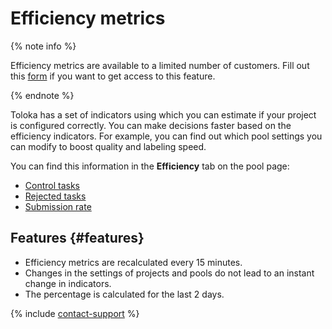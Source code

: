 # Efficiency metrics

{% note info %}

Efficiency metrics are available to a limited number of customers. Fill out this [form](https://toloka.ai/request-early-access/) if you want to get access to this feature.

{% endnote %}

Toloka has a set of indicators using which you can estimate if your project is configured correctly. You can make decisions faster based on the efficiency indicators. For example, you can find out which pool settings you can modify to boost quality and labeling speed.

You can find this information in the **Efficiency** tab on the pool page:

- [Control tasks](control-tasks-share.md)
- [Rejected tasks](rejected-tasks.md)
- [Submission rate](submitting-tasks.md)

## Features {#features}

- Efficiency metrics are recalculated every 15 minutes.
- Changes in the settings of projects and pools do not lead to an instant change in indicators.
- The percentage is calculated for the last 2 days.

{% include [contact-support](../../_includes/contact-support-help.md) %}
